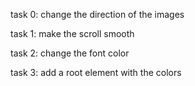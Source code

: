 task 0: change the direction of the images

task 1: make the scroll smooth

task 2: change the font color

task 3: add a root element with the colors